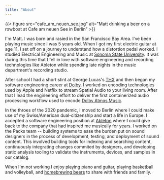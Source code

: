 ```yaml
---
title: "About"
---
```


{{< figure src="cafe_am_neuen_see.jpg" alt="Matt drinking a beer on a rowboat at Cafe am neuen See in Berlin" >}}

I'm Matt. I was born and rasied in the San Francisco Bay Area. I've been playing music since I was 5 years old. When I got my first electric guitar at age 11, I set off on a journey to understand how a distortion pedal worked. I studied Electrical Engineering and Music at [Sonoma State University](https://sonoma.edu). It was during this time that I fell in love with software engineering and recording technologies like Ableton while spending late nights in the music department's recording studio.

After school I had a short stint at George Lucas's [THX](https://www.thx.com) and then began my software engineering career at [Dolby](https://www.dolby.com). I worked on encoding technologies used by Apple and Netflix to stream Spatial Audio to your living room. After that I lead the engineering effort to deliver the first containerized audio processing workflow used to encode [Dolby Atmos Music](https://www.dolby.com/experience/apple-music).

In the throes of the 2020 pandemic, I moved to Berlin where I could make use of my Swiss/American dual-citizenship and start a life in Europe. I accepted a software engineering position at [Ableton](https://ableton.com) where I could give back to the company that had inspired me musically for years. I worked on the Packs team -- building systems to ease the burden put on sound designers in the process of development, testing, and deployment of sound content. This involved building tools for indexing and searching content, continuously integrating changes commited by designers, and developing static analysis tooling to validate the instruments, devices, and samples in our catalog.

When I'm not working I enjoy playing piano and guitar, playing basketball and volleyball, and [homebrewing beers](https://share.brewfather.app/T5XOsCrEYNkTCT) to share with friends and family.
